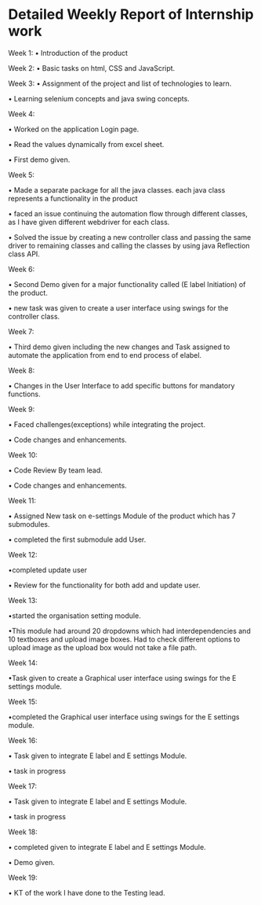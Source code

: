      

# Detailed Weekly Report of Internship work



Week 1:
• Introduction of the product 


Week 2:
• Basic tasks on html, CSS and JavaScript.


Week 3:
• Assignment of the project and list of technologies to learn.

• Learning selenium concepts and java swing concepts.


Week 4:

• Worked on the application Login page.

• Read the values dynamically from excel sheet. 

• First demo given.


Week 5:

• Made a separate package for all the java classes. each java class represents a functionality in the product

• faced an issue continuing the automation flow through different classes, as I have given different webdriver for each class.

• Solved the issue by creating a new controller class and passing the same driver to remaining classes and calling the classes by using java Reflection class API.


Week 6:

• Second Demo given for a major functionality called (E label Initiation) of the product.

• new task was given to create a user interface using swings for the controller class.


Week 7:

• Third demo given including the new changes and Task assigned to automate the application from end to end process of elabel.


Week 8:

• Changes in the User Interface to add specific buttons for mandatory functions.


Week 9:

• Faced challenges(exceptions) while integrating the project. 

• Code changes and enhancements.

Week 10:

• Code Review By team lead.                                                       

• Code changes and enhancements.


Week 11:

• Assigned New task on e-settings Module of the product which has 7 submodules.

• completed the first submodule add User.


Week 12:

•completed update user 

• Review for the functionality for both add and update user.


Week 13:

•started the organisation setting module.

•This module had around 20 dropdowns which had interdependencies and 10 textboxes and upload image boxes. Had to check different options to upload image as the upload box would not take a file path.


Week 14:

•Task given to create a Graphical user interface using swings for the E settings module. 


Week 15:

•completed the Graphical user interface using swings for the E settings module. 


Week 16:

• Task given to integrate E label and E settings Module.

• task in progress


Week 17:

• Task given to integrate E label and E settings Module.

• task in progress


Week 18:

• completed given to integrate E label and E settings Module.

• Demo given.


Week 19:

• KT of the work I have done to the Testing lead.
